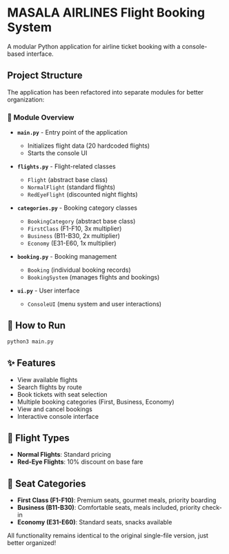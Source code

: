 # MASALA AIRLINES Flight Booking System

A modular Python application for airline ticket booking with a console-based interface.

## Project Structure

The application has been refactored into separate modules for better organization:

### 📁 Module Overview

- **`main.py`** - Entry point of the application
  - Initializes flight data (20 hardcoded flights)
  - Starts the console UI

- **`flights.py`** - Flight-related classes
  - `Flight` (abstract base class)
  - `NormalFlight` (standard flights)
  - `RedEyeFlight` (discounted night flights)

- **`categories.py`** - Booking category classes
  - `BookingCategory` (abstract base class)
  - `FirstClass` (F1-F10, 3x multiplier)
  - `Business` (B11-B30, 2x multiplier)
  - `Economy` (E31-E60, 1x multiplier)

- **`booking.py`** - Booking management
  - `Booking` (individual booking records)
  - `BookingSystem` (manages flights and bookings)

- **`ui.py`** - User interface
  - `ConsoleUI` (menu system and user interactions)

## 🚀 How to Run

```bash
python3 main.py
```

## ✨ Features

- View available flights
- Search flights by route
- Book tickets with seat selection
- Multiple booking categories (First, Business, Economy)
- View and cancel bookings
- Interactive console interface

## 🎯 Flight Types

- **Normal Flights**: Standard pricing
- **Red-Eye Flights**: 10% discount on base fare

## 💺 Seat Categories

- **First Class (F1-F10)**: Premium seats, gourmet meals, priority boarding
- **Business (B11-B30)**: Comfortable seats, meals included, priority check-in
- **Economy (E31-E60)**: Standard seats, snacks available

All functionality remains identical to the original single-file version, just better organized!
